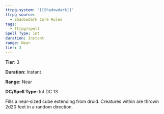 ```yaml
---
ttrpg-system: "[[Shadowdark]]"
ttrpg-source:
  - Shadowdark Core Rules
tags:
  - ttrpg/spell
Spell Type: Int
duration: Instant
range: Near
tier: 3
---
```

**Tier**: 3

**Duration:** Instant

**Range:** Near

**DC/Spell Type:** Int DC 13

Fills a near-sized cube extending from druid. Creatures within are thrown 2d20 feet in a random direction.